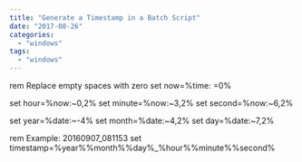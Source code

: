 ```yaml
---
title: "Generate a Timestamp in a Batch Script"
date: "2017-08-26"
categories: 
  - "windows"
tags: 
  - "windows"
---
```


rem Replace empty spaces with zero
set now=%time: =0%

set hour=%now:~0,2%
set minute=%now:~3,2%
set second=%now:~6,2%

set year=%date:~-4%
set month=%date:~4,2%
set day=%date:~7,2%

rem Example: 20160907\_081153
set timestamp=%year%%month%%day%\_%hour%%minute%%second%
